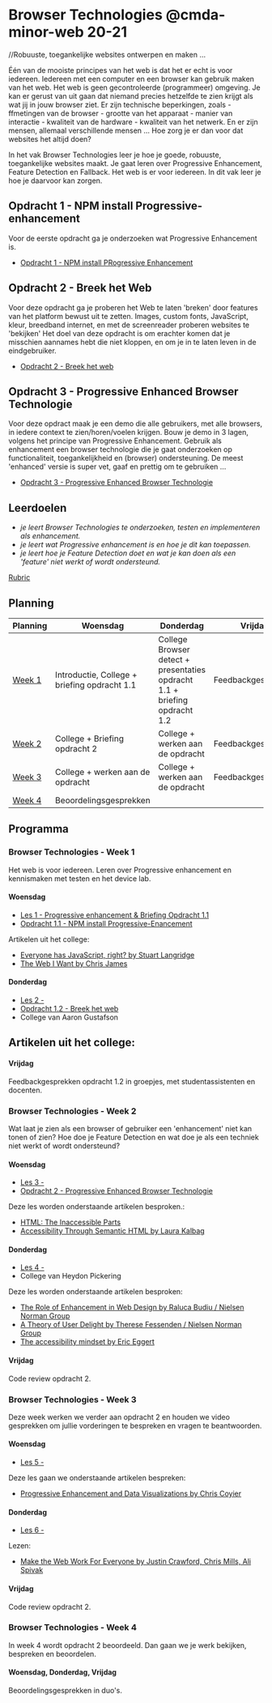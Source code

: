# Browser Technologies @cmda-minor-web 20-21
//Robuuste, toegankelijke websites ontwerpen en maken …

Één van de mooiste principes van het web is dat het er echt is voor iedereen. Iedereen met een computer en een browser kan gebruik maken van het web. Het web is geen gecontroleerde (programmeer) omgeving. Je kan er gerust van uit gaan dat niemand precies hetzelfde te zien krijgt als wat jij in jouw browser ziet. Er zijn technische beperkingen, zoals - ffmetingen van de browser - grootte van het apparaat - manier van interactie - kwaliteit van de hardware - kwaliteit van het netwerk. En er zijn mensen, allemaal verschillende mensen ... Hoe zorg je er dan voor dat websites het altijd doen?

In het vak Browser Technologies leer je hoe je goede, robuuste, toegankelijke websites maakt. Je gaat leren over Progressive Enhancement, Feature Detection en Fallback. Het web is er voor iedereen. In dit vak leer je hoe je daarvoor kan zorgen.


## Opdracht 1 - NPM install Progressive- enhancement

Voor de eerste opdracht ga je onderzoeken wat Progressive Enhancement is. 

- [Opdracht 1 - NPM install PRogressive Enhancement](course/Opdracht1.md)


## Opdracht 2 - Breek het Web

Voor deze opdracht  ga je proberen het Web te laten 'breken' door features van het platform bewust uit te zetten. Images, custom fonts, JavaScript, kleur, breedband internet, en met de screenreader proberen websites te 'bekijken'
Het doel van deze opdracht is om erachter komen dat je misschien aannames hebt die niet kloppen, en om je in te laten leven in de eindgebruiker.

- [Opdracht 2 - Breek het web](course/Opdracht2.md)

## Opdracht 3 - Progressive Enhanced Browser Technologie

Voor deze opdract maak je een demo die alle gebruikers, met alle browsers, in iedere context te zien/horen/voelen krijgen. Bouw je demo in 3 lagen, volgens het principe van Progressive Enhancement. Gebruik als enhancement een browser technologie die je gaat onderzoeken op functionaliteit, toegankelijkheid en (browser) ondersteuning. De meest 'enhanced' versie is super vet, gaaf en prettig om te gebruiken … 

- [Opdracht 3 - Progressive Enhanced Browser Technologie](course/Opdracht3.md)


## Leerdoelen
- _je leert Browser Technologies te onderzoeken, testen en implementeren als enhancement._
- _je leert wat Progressive enhancement is en hoe je dit kan toepassen._
- _je leert hoe je Feature Detection doet en wat je kan doen als een 'feature' niet werkt of wordt ondersteund._

[Rubric](https://docs.google.com/spreadsheets/d/1MV3BWwwg_Zz1n-S_qOM4iSm4gA4M6g0xAxGacyaPuac/)

## Planning

| Planning  | Woensdag  |  Donderdag | Vrijdag  |
|---|---|---|---|
| <a href=#week-1>Week 1</a>  | Introductie, College + briefing opdracht 1.1 | College Browser detect + presentaties opdracht 1.1 + briefing opdracht 1.2 | Feedbackgesprekken |
| <a href=#week-2>Week 2</a>  | College + Briefing opdracht 2  | College + werken aan de opdracht | Feedbackgesprekken  |
| <a href=#week-3>Week 3</a>  | College + werken aan de opdracht  |  College + werken aan de opdracht | Feedbackgesprekken  |
| <a href=#week-4>Week 4</a>  | Beoordelingsgesprekken |  |  |

## Programma

### Browser Technologies - Week 1
Het web is voor iedereen. Leren over Progressive enhancement en kennismaken met testen en het device lab. 

#### Woensdag
- [Les 1 - Progressive enhancement & Briefing Opdracht 1.1]()
- [Opdracht 1.1 - NPM install Progressive-Enancement](course/Opdracht1.1.md)

Artikelen uit het college:
- [Everyone has JavaScript, right? by Stuart Langridge](https://kryogenix.org/code/browser/everyonehasjs.html)
- [The Web I Want by Chris James](https://dev.to/quii/the-web-i-want-43o)

#### Donderdag
- [Les 2 - ]()
- [Opdracht 1.2 - Breek het web](course/Opdracht1.2.md)
- College van Aaron Gustafson

Artikelen uit het college:
- 

#### Vrijdag
Feedbackgesprekken opdracht 1.2 in groepjes, met studentassistenten en docenten.




### Browser Technologies - Week 2
Wat laat je zien als een browser of gebruiker een 'enhancement' niet kan tonen of zien? Hoe doe je Feature Detection en wat doe je als een techniek niet werkt of wordt ondersteund? 

#### Woensdag
- [Les 3 - ]()
- [Opdracht 2 - Progressive Enhanced Browser Technologie](course/Opdracht2.md)


Deze les worden onderstaande artikelen besproken.:
- [HTML: The Inaccessible Parts](https://daverupert.com/2020/02/html-the-inaccessible-parts/)
- [Accessibility Through Semantic HTML by Laura Kalbag](https://24ways.org/2017/accessibility-through-semantic-html/)


#### Donderdag
- [Les 4 - ]()
- College van Heydon Pickering


Deze les worden onderstaande artikelen besproken:
- [The Role of Enhancement in Web Design by Raluca Budiu / Nielsen Norman Group](https://www.nngroup.com/articles/enhancement/)
- [A Theory of User Delight by Therese Fessenden / Nielsen Norman Group](https://www.nngroup.com/articles/theory-user-delight/)
- [The accessibility mindset by Eric Eggert](https://24ways.org/2015/the-accessibility-mindset/)

#### Vrijdag
Code review opdracht 2.



### Browser Technologies - Week 3
Deze week werken we verder aan opdracht 2 en houden we video gesprekken om jullie vorderingen te bespreken en vragen te beantwoorden. 

#### Woensdag
- [Les 5 - ]()

Deze les gaan we onderstaande artikelen bespreken:
- [Progressive Enhancement and Data Visualizations by Chris Coyier](https://css-tricks.com/progressive-enhancement-data-visualizations/)


#### Donderdag
- [Les 6 - ]()

Lezen:
- [Make the Web Work For Everyone by Justin Crawford, Chris Mills, Ali Spivak](https://hacks.mozilla.org/2016/07/make-the-web-work-for-everyone/)

#### Vrijdag
Code review opdracht 2.





### Browser Technologies - Week 4
In week 4 wordt opdracht 2 beoordeeld. Dan gaan we je werk bekijken, bespreken en beoordelen.

#### Woensdag, Donderdag, Vrijdag
Beoordelingsgesprekken in duo's.















<!-- Add a link to your live demo in Github Pages 🌐-->

<!-- ☝️ replace this description with a description of your own work -->

<!-- replace the code in the /docs folder with your own, so you can showcase your work with GitHub Pages 🌍 -->

<!-- Add a nice poster image here at the end of the week, showing off your shiny frontend 📸 -->

<!-- Maybe a table of contents here? 📚 -->

<!-- How about a section that describes how to install this project? 🤓 -->

<!-- ...but how does one use this project? What are its features 🤔 -->

<!-- Maybe a checklist of done stuff and stuff still on your wishlist? ✅ -->

<!-- How about a license here? 📜 (or is it a licence?) 🤷 -->
